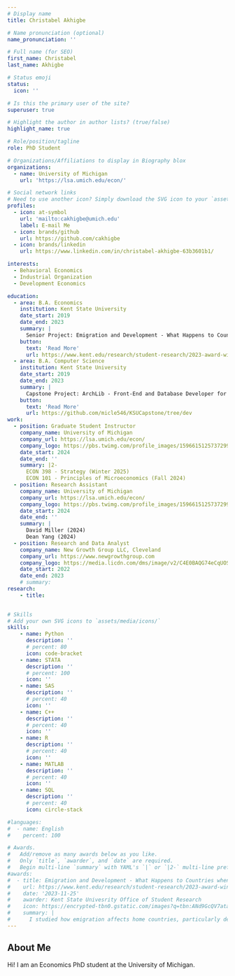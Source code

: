 ```yaml
---
# Display name
title: Christabel Akhigbe

# Name pronunciation (optional)
name_pronunciation: ''

# Full name (for SEO)
first_name: Christabel
last_name: Akhigbe

# Status emoji
status:
  icon: ''

# Is this the primary user of the site?
superuser: true

# Highlight the author in author lists? (true/false)
highlight_name: true

# Role/position/tagline
role: PhD Student

# Organizations/Affiliations to display in Biography blox
organizations:
  - name: University of Michigan
    url: 'https://lsa.umich.edu/econ/'

# Social network links
# Need to use another icon? Simply download the SVG icon to your `assets/media/icons/` folder.
profiles:
  - icon: at-symbol
    url: 'mailto:cakhigbe@umich.edu'
    label: E-mail Me
  - icon: brands/github
    url: https://github.com/cakhigbe
  - icon: brands/linkedin
    url: https://www.linkedin.com/in/christabel-akhigbe-63b3601b1/

interests:
  - Behavioral Economics
  - Industrial Organization
  - Development Economics

education:
  - area: B.A. Economics
    institution: Kent State University
    date_start: 2019
    date_end: 2023
    summary: |
      Senior Project: Emigration and Development - What Happens to Countries when People Leave? (Supervised by Dr. Jooyoun Park)
    button:
      text: 'Read More'
      url: https://www.kent.edu/research/student-research/2023-award-winners-and-mentors-undergraduate-symposium-research
  - area: B.A. Computer Science
    institution: Kent State University
    date_start: 2019
    date_end: 2023
    summary: |
      Capstone Project: ArchLib - Front-End and Database Developer for the University’s Archeology department’s library website.
    button:
      text: 'Read More'
      url: https://github.com/micle546/KSUCapstone/tree/dev
work:
  - position: Graduate Student Instructor
    company_name: University of Michigan
    company_url: https://lsa.umich.edu/econ/
    company_logo: https://pbs.twimg.com/profile_images/1596615125737299970/ZjeJlfUa_400x400.jpg
    date_start: 2024
    date_end: ''
    summary: |2-
      ECON 398 - Strategy (Winter 2025)
      ECON 101 - Principles of Microeconomics (Fall 2024)
  - position: Research Assistant
    company_name: University of Michigan
    company_url: https://lsa.umich.edu/econ/
    company_logo: https://pbs.twimg.com/profile_images/1596615125737299970/ZjeJlfUa_400x400.jpg
    date_start: 2024
    date_end: ''
    summary: |
      David Miller (2024)
      Dean Yang (2024)
  - position: Research and Data Analyst
    company_name: New Growth Group LLC, Cleveland
    company_url: https://www.newgrowthgroup.com
    company_logo: https://media.licdn.com/dms/image/v2/C4E0BAQG74eCqUOSioQ/company-logo_200_200/company-logo_200_200/0/1630624111035/new_growth_group_llc_logo?e=2147483647&v=beta&t=3LDlo1fQzC_FHylMHojgJWEHtCqwZU-kRafOGyMFbJ4
    date_start: 2022
    date_end: 2023
    # summary: 
research:
    - title:
      

# Skills
# Add your own SVG icons to `assets/media/icons/`
skills:
    - name: Python
      description: ''
      # percent: 80
      icon: code-bracket
    - name: STATA
      description: ''
      # percent: 100
      icon: ''
    - name: SAS
      description: ''
      # percent: 40
      icon: ''
    - name: C++
      description: ''
      # percent: 40
      icon: ''
    - name: R
      description: ''
      # percent: 40
      icon: ''
    - name: MATLAB
      description: ''
      # percent: 40
      icon: ''
    - name: SQL
      description: ''
      # percent: 40
      icon: circle-stack

#languages:
#  - name: English
#    percent: 100

# Awards.
#   Add/remove as many awards below as you like.
#   Only `title`, `awarder`, and `date` are required.
#   Begin multi-line `summary` with YAML's `|` or `|2-` multi-line prefix and indent 2 spaces below.
#awards:
#  - title: Emigration and Development - What Happens to Countries when People Leave?
#    url: https://www.kent.edu/research/student-research/2023-award-winners-and-mentors-undergraduate-symposium-research
#    date: '2023-11-25'
#    awarder: Kent State Univesrity Office of Student Research
#    icon: https://encrypted-tbn0.gstatic.com/images?q=tbn:ANd9GcQV7atacsVdcHOQekQbxhh5_HFCoSUhv5Tm1g&s
#    summary: |
#      I studied how emigration affects home countries, particularly developing economies. While emigration is often seen as a loss of labor, I find that in countries like those in the N11 and MINT groups, higher emigration rates are correlated with greater productivity. In contrast, developed nations show negative effects. These findings suggest that for emerging economies, emigration can relieve labor market pressure and support growth — challenging the idea that retaining workers always benefits development.
---
```


## About Me

Hi! I am an Economics PhD student at the University of Michigan.
